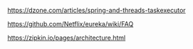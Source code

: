 https://dzone.com/articles/spring-and-threads-taskexecutor



https://github.com/Netflix/eureka/wiki/FAQ



https://zipkin.io/pages/architecture.html


